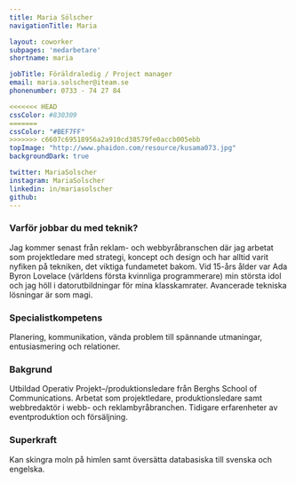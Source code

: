 ```yaml
---
title: Maria Sölscher
navigationTitle: Maria

layout: coworker
subpages: 'medarbetare'
shortname: maria

jobTitle: Föräldraledig / Project manager
email: maria.solscher@iteam.se
phonenumber: 0733 - 74 27 84

<<<<<<< HEAD
cssColor: #830309
=======
cssColor: "#BEF7FF"
>>>>>>> c6607c69518956a2a910cd38579fe0accb005ebb
topImage: "http://www.phaidon.com/resource/kusama073.jpg"
backgroundDark: true

twitter: MariaSolscher
instagram: MariaSolscher
linkedin: in/mariasolscher
github:
---
```


### Varför jobbar du med teknik?
Jag kommer senast från reklam- och webbyråbranschen där jag arbetat som projektledare med strategi, koncept och design och har alltid varit nyfiken på tekniken, det viktiga fundametet bakom. Vid 15-års ålder var Ada Byron Lovelace (världens första kvinnliga programmerare) min största idol och jag höll i datorutbildningar för mina klasskamrater. Avancerade tekniska lösningar är som magi.

### Specialistkompetens
Planering, kommunikation, vända problem till spännande utmaningar, entusiasmering och relationer.

### Bakgrund
Utbildad Operativ Projekt–/produktionsledare från Berghs School of Communications. Arbetat som projektledare, produktionsledare samt webbredaktör i webb- och reklambyråbranchen. Tidigare erfarenheter av eventproduktion och försäljning.

### Superkraft
Kan skingra moln på himlen samt översätta databasiska till svenska och engelska.